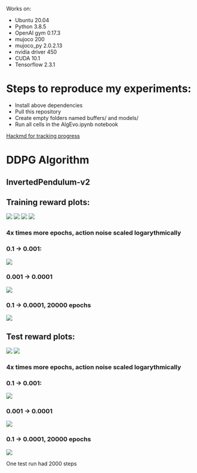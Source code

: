 Works on:
- Ubuntu 20.04
- Python 3.8.5
- OpenAI gym 0.17.3
- mujoco 200
- mujoco_py 2.0.2.13
- nvidia driver 450
- CUDA 10.1
- Tensorflow 2.3.1

# Steps to reproduce my experiments:
- Install above dependencies
- Pull this repository
- Create empty folders named buffers/ and models/
- Run all cells in the AlgEvo.ipynb notebook

[Hackmd for tracking progress](https://hackmd.io/NUtcNODST3SHuBCEYfpFUg?view)

# DDPG Algorithm
## InvertedPendulum-v2
## Training reward plots:

![](imgs/train_reward1.jpg)
![](imgs/train_reward2.jpg)
![](imgs/train_reward3.jpg)
![](imgs/train_reward4.jpg)


### 4x times more epochs, action noise scaled logarythmically
### 0.1 -> 0.001:
![](imgs/train_reward_lognoise_1.jpg)

### 0.001 -> 0.0001
![](imgs/train_reward_lognoise_2.jpg)

### 0.1 -> 0.0001, 20000 epochs
![](imgs/train_reward_lognoise_long_run.jpg)

## Test reward plots:

![](imgs/test_reward1.jpg)
![](imgs/test_reward2.jpg)

### 4x times more epochs, action noise scaled logarythmically
### 0.1 -> 0.001:
![](imgs/test_reward_lognoise_1.jpg)

### 0.001 -> 0.0001
![](imgs/test_reward_lognoise_2.jpg)

### 0.1 -> 0.0001, 20000 epochs
![](imgs/test_reward_lognoise_long_run.jpg)

One test run had 2000 steps
